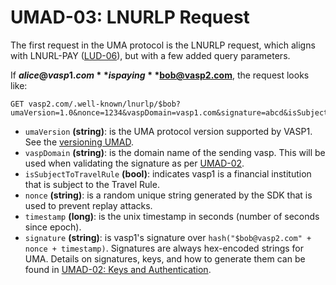 # UMAD-03: LNURLP Request

The first request in the UMA protocol is the LNURLP request, which aligns with LNURL-PAY ([LUD-06](../LUD-06.md)), but with a few added query parameters.

If **$alice@vasp1.com** is paying **$bob@vasp2.com**, the request looks like:

```http
GET vasp2.com/.well-known/lnurlp/$bob?umaVersion=1.0&nonce=1234&vaspDomain=vasp1.com&signature=abcd&isSubjectToTravelRule=true&timestamp=12345678
```

- `umaVersion` **(string)**: is the UMA protocol version supported by VASP1. See the [versioning UMAD](/umad-08-versioning.md).
- `vaspDomain` **(string)**: is the domain name of the sending vasp. This will be used when validating the signature as per [UMAD-02](/umad-02-keys-and-authentication.md).
- `isSubjectToTravelRule` **(bool)**: indicates vasp1 is a financial institution that is subject to the Travel Rule.
- `nonce` **(string)**: is a random unique string generated by the SDK that is used to prevent replay attacks.
- `timestamp` **(long)**: is the unix timestamp in seconds (number of seconds since epoch).
- `signature` **(string)**: is vasp1's signature over `hash("$bob@vasp2.com" + nonce + timestamp)`. Signatures are always hex-encoded strings for UMA. Details on signatures, keys, and how to generate them can be found in [UMAD-02: Keys and Authentication](/umad-02-keys-and-authentication.md).
